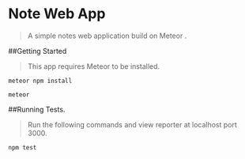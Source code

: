 # Note Web App

> A simple notes web application build on Meteor .



##Getting Started

> This app requires Meteor to be installed.

```
meteor npm install
```
```
meteor
```


##Running Tests.

> Run the following commands and view reporter at localhost port 3000.
```
npm test
```

